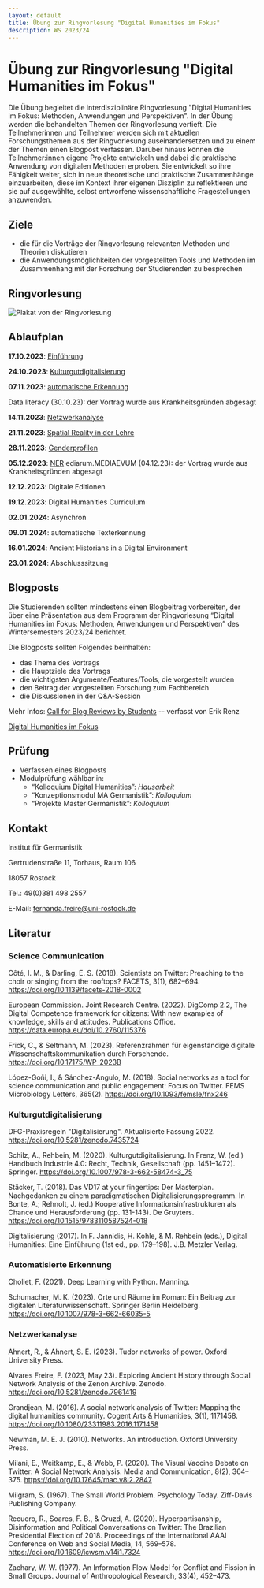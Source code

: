 ```yaml
---
layout: default
title: Übung zur Ringvorlesung "Digital Humanities im Fokus"
description: WS 2023/24
---
```

# Übung zur Ringvorlesung "Digital Humanities im Fokus"

Die Übung begleitet die interdisziplinäre Ringvorlesung "Digital Humanities im Fokus: Methoden, Anwendungen und Perspektiven". In der Übung werden die behandelten Themen der Ringvorlesung vertieft. Die Teilnehmerinnen und Teilnehmer werden sich mit aktuellen Forschungsthemen aus der Ringvorlesung auseinandersetzen und zu einem der Themen einen Blogpost verfassen. Darüber hinaus können die Teilnehmer:innen eigene Projekte entwickeln und dabei die praktische Anwendung von digitalen Methoden erproben. Sie entwickelt so ihre Fähigkeit weiter, sich in neue theoretische und praktische Zusammenhänge einzuarbeiten, diese im Kontext ihrer eigenen Disziplin zu reflektieren und sie auf ausgewählte, selbst entworfene wissenschaftliche Fragestellungen anzuwenden.

## Ziele
- die für die Vorträge der Ringvorlesung relevanten Methoden und Theorien diskutieren
- die Anwendungsmöglichkeiten der vorgestellten Tools und Methoden im Zusammenhang mit der Forschung der Studierenden zu besprechen

## Ringvorlesung

![Plakat von der Ringvorlesung](Plakat_WiSe_23-24_A1-01.png)

## Ablaufplan

**17.10.2023**: [Einführung](https://docs.google.com/presentation/d/1eA3DbAqpSPS46GiedNzJ1P8EpFLgNmpsVNjfH-iU5_M)

**24.10.2023**: [Kulturgutdigitalisierung](https://docs.google.com/presentation/d/1lDdp6O5sWloEzLaA1EAY6_cXccduGf5s9UtuvTYRLTk)

**07.11.2023**: [automatische Erkennung](https://docs.google.com/presentation/d/1NOzTKY6mr7A-mXeFCSjWzBe_GxxOGEKp_Y2jo8lNKIw/edit?usp=sharing)

Data literacy (30.10.23): der Vortrag wurde aus Krankheitsgründen abgesagt

**14.11.2023**: [Netzwerkanalyse](https://docs.google.com/presentation/d/1-3VzGpW0Wy0rrTKT7SYM11UjOyVBPnPr0Nz0H2GGw3o/edit?usp=sharing)

**21.11.2023**: [Spatial Reality in der Lehre](https://docs.google.com/presentation/d/1JMrMbuIbmRYwjDjuq3VbVVdHfkTJ4bb9mx26yEW-VpQ/edit?usp=sharing)

**28.11.2023**: [Genderprofilen](https://docs.google.com/presentation/d/1kpQAJNVzJmtjVFd-9-tLCIKzbReyrrCKtoHDh3nvI4o/edit?usp=sharing)

**05.12.2023**: [NER](https://docs.google.com/presentation/d/1sdiBfbv6Fs7UqrozX8vQMPKLx1KFYiMOc0QUbJeVD0I/edit?usp=sharing)
ediarum.MEDIAEVUM (04.12.23): der Vortrag wurde aus Krankheitsgründen abgesagt

**12.12.2023**: Digitale Editionen

**19.12.2023**: Digital Humanities Curriculum

**02.01.2024**: Asynchron

**09.01.2024**: automatische Texterkennung

**16.01.2024**: Ancient Historians in a Digital Environment

**23.01.2024**: Abschlusssitzung

## Blogposts
Die Studierenden sollten mindestens einen Blogbeitrag vorbereiten, der über eine Präsentation aus dem Programm der Ringvorlesung “Digital Humanities im Fokus: Methoden, Anwendungen und Perspektiven” des Wintersemesters 2023/24 berichtet. 

Die Blogposts sollten Folgendes beinhalten:

- das Thema des Vortrags
- die Hauptziele des Vortrags
- die wichtigsten Argumente/Features/Tools, die vorgestellt wurden
- den Beitrag der vorgestellten Forschung zum Fachbereich
- die Diskussionen in der Q&A-Session

Mehr Infos: [Call for Blog Reviews by Students](Call_for_Blog_Reviews_by_Students.pdf) -- verfasst von Erik Renz

[Digital Humanities im Fokus](https://dhimfokus.hypotheses.org/)

## Prüfung
- Verfassen eines Blogposts
- Modulprüfung wählbar in:
    - “Kolloquium Digital Humanities”: _Hausarbeit_
    - “Konzeptionsmodul MA Germanistik”: _Kolloquium_
    - “Projekte Master Germanistik”: _Kolloquium_

## Kontakt
Institut für Germanistik

Gertrudenstraße 11, Torhaus, Raum 106

18057 Rostock

Tel.: 49(0)381 498 2557

E-Mail: fernanda.freire@uni-rostock.de

## Literatur
###	Science Communication
Côté, I. M., & Darling, E. S. (2018). Scientists on Twitter: Preaching to the choir or singing from the rooftops? FACETS, 3(1), 682–694. https://doi.org/10.1139/facets-2018-0002

European Commission. Joint Research Centre. (2022). DigComp 2.2, The Digital Competence framework for citizens: With new examples of knowledge, skills and attitudes. Publications Office. https://data.europa.eu/doi/10.2760/115376

Frick, C., & Seltmann, M. (2023). Referenzrahmen für eigenständige digitale Wissenschaftskommunikation durch Forschende. https://doi.org/10.17175/WP_2023B

López-Goñi, I., & Sánchez-Angulo, M. (2018). Social networks as a tool for science communication and public engagement: Focus on Twitter. FEMS Microbiology Letters, 365(2). https://doi.org/10.1093/femsle/fnx246

### Kulturgutdigitalisierung
DFG-Praxisregeln "Digitalisierung". Aktualisierte Fassung 2022. https://doi.org/10.5281/zenodo.7435724

Schilz, A., Rehbein, M. (2020). Kulturgutdigitalisierung. In Frenz, W. (ed.) Handbuch Industrie 4.0: Recht, Technik, Gesellschaft (pp. 1451–1472). Springer. https://doi.org/10.1007/978-3-662-58474-3_75

Stäcker, T. (2018). Das VD17 at your fingertips: Der Masterplan. Nachgedanken zu einem paradigmatischen Digitalisierungsprogramm. In Bonte, A.; Rehnolt, J. (ed.) Kooperative Informationsinfrastrukturen als Chance und Herausforderung (pp. 131-143). De Gruyters. https://doi.org/10.1515/9783110587524-018

Digitalisierung (2017). In F. Jannidis, H. Kohle, & M. Rehbein (eds.), Digital Humanities: Eine Einführung (1st ed., pp. 179–198). J.B. Metzler Verlag.


### Automatisierte Erkennung

Chollet, F. (2021). Deep Learning with Python. Manning.

Schumacher, M. K. (2023). Orte und Räume im Roman: Ein Beitrag zur digitalen Literaturwissenschaft. Springer Berlin Heidelberg. https://doi.org/10.1007/978-3-662-66035-5

### Netzwerkanalyse

Ahnert, R., & Ahnert, S. E. (2023). Tudor networks of power. Oxford University Press.

Alvares Freire, F. (2023, May 23). Exploring Ancient History through Social Network Analysis of the Zenon Archive. Zenodo. https://doi.org/10.5281/zenodo.7961419

Grandjean, M. (2016). A social network analysis of Twitter: Mapping the digital humanities community. Cogent Arts & Humanities, 3(1), 1171458. https://doi.org/10.1080/23311983.2016.1171458

Newman, M. E. J. (2010). Networks. An introduction. Oxford University Press.

Milani, E., Weitkamp, E., & Webb, P. (2020). The Visual Vaccine Debate on Twitter: A Social Network Analysis. Media and Communication, 8(2), 364–375. https://doi.org/10.17645/mac.v8i2.2847

Milgram, S. (1967). The Small World Problem. Psychology Today. Ziff-Davis Publishing Company.

Recuero, R., Soares, F. B., & Gruzd, A. (2020). Hyperpartisanship, Disinformation and Political Conversations on Twitter: The Brazilian Presidential Election of 2018. Proceedings of the International AAAI Conference on Web and Social Media, 14, 569–578. https://doi.org/10.1609/icwsm.v14i1.7324

Zachary, W. W. (1977). An Information Flow Model for Conflict and Fission in Small Groups. Journal of Anthropological Research, 33(4), 452–473.

